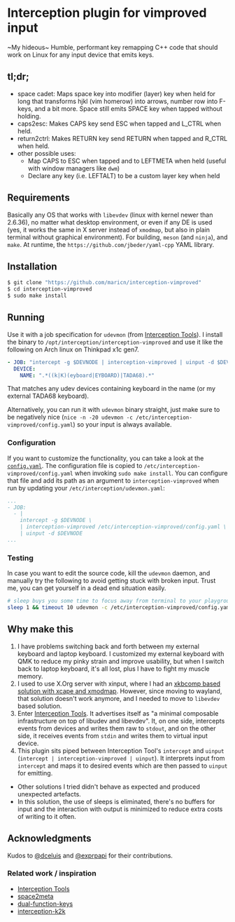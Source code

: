 # Interception plugin for vimproved input

~My hideous~ Humble, performant key remapping C++ code that should work on Linux for any input device that emits keys.

## tl;dr;

- space cadet: Maps space key into modifier (layer) key when held for long that transforms hjkl (vim homerow) into arrows, number row into F-keys, and a bit more. Space still emits SPACE key when tapped without holding.
- caps2esc: Makes CAPS key send ESC when tapped and L_CTRL when held.
- return2ctrl: Makes RETURN key send RETURN when tapped and R_CTRL when held.
- other possible uses:
  - Map CAPS to ESC when tapped and to LEFTMETA when held (useful with window managers like `dwm`)
  - Declare any key (i.e. LEFTALT) to be a custom layer key when held

## Requirements
Basically any OS that works with `libevdev` (linux with kernel newer than 2.6.36), no matter what desktop environment, or even if any DE is used (yes, it works the same in X server instead of `xmodmap`, but also in plain terminal without graphical environment).
For building, `meson` (and `ninja`), and `make`.
At runtime, the `https://github.com/jbeder/yaml-cpp` YAML library.

## Installation
```bash
$ git clone "https://github.com/maricn/interception-vimproved"
$ cd interception-vimproved
$ sudo make install
```

## Running
Use it with a job specification for `udevmon` (from [Interception Tools](https://gitlab.com/interception/linux/tools)). I install the binary to `/opt/interception/interception-vimproved` and use it like the following on Arch linux on Thinkpad x1c gen7.

```yaml
- JOB: "intercept -g $DEVNODE | interception-vimproved | uinput -d $DEVNODE"
  DEVICE:
    NAME: ".*((k|K)(eyboard|EYBOARD)|TADA68).*"
```

That matches any udev devices containing keyboard in the name (or my external TADA68 keyboard).

Alternatively, you can run it with `udevmon` binary straight, just make sure to be negatively nice (`nice -n -20 udevmon -c /etc/interception-vimproved/config.yaml`) so your input is always available.

### Configuration
If you want to customize the functionality, you can take a look at the [`config.yaml`](./config.yaml).
The configuration file is copied to `/etc/interception-vimproved/config.yaml` when invoking `sudo make install`.
You can configure that file and add its path as an argument to `interception-vimproved` when run by updating your `/etc/interception/udevmon.yaml`:
```yaml
...
- JOB:
  - |
    intercept -g $DEVNODE \
    | interception-vimproved /etc/interception-vimproved/config.yaml \
    | uinput -d $DEVNODE
...
```


### Testing
In case you want to edit the source code, kill the `udevmon` daemon, and manually try the following to avoid getting stuck with broken input. Trust me, you can get yourself in a dead end situation easily.

```bash
# sleep buys you some time to focus away from terminal to your playground, also you'll probably need to add a sudo
sleep 1 && timeout 10 udevmon -c /etc/interception-vimproved/config.yaml
```

## Why make this
1. I have problems switching back and forth between my external keyboard and laptop keyboard. I customized my external keyboard with QMK to reduce my pinky strain and improve usability, but when I switch back to laptop keyboard, it's all lost, plus I have to fight my muscle memory.
2. I used to use X.Org server with xinput, where I had an [xkbcomp based solution with xcape and xmodmap](https://github.com/maricn/dotfiles/blob/master/.xinitrc-keyboard-remap). However, since moving to wayland, that solution doesn't work anymore, and I needed to move to `libevdev` based solution.
3. Enter [Interception Tools](https://gitlab.com/interception/linux/tools). It advertises itself as "a minimal composable infrastructure on top of libudev and libevdev". It, on one side, intercepts events from devices and writes them raw to `stdout`, and on the other side, it receives events from `stdin` and writes them to virtual input device.
4. This plugin sits piped between Interception Tool's `intercept` and `uinput` (`intercept | interception-vimproved | uinput`). It interprets input from `intercept` and maps it to desired events which are then passed to `uinput` for emitting.

- Other solutions I tried didn't behave as expected and produced unexpected artefacts.
- In this solution, the use of sleeps is eliminated, there's no buffers for input and the interaction with output is minimized to reduce extra costs of writing to it often.

## Acknowledgments

Kudos to [@dceluis](https://github.com/dceluis) and [@exprpapi](https://github.com/exprpapi) for their contributions.

### Related work / inspiration

- [Interception Tools](https://gitlab.com/interception/linux/tools)
- [space2meta](https://gitlab.com/interception/linux/plugins/space2meta)
- [dual-function-keys](https://gitlab.com/interception/linux/plugins/dual-function-keys)
- [interception-k2k](https://github.com/zsugabubus/interception-k2k)

